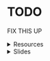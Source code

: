 <style>
    .footer {
        display: none;
    }
</style>

# TODO

FIX THIS UP

<details>
<summary>Resources</summary>
<a href="/6447/resources/pwntools"></a>
<a href="/6447/resources/pwndbg"></a>
<a href="/6447/resources/binary-ninja"></a>
<a href="/6447/resources/ida"></a>
<a href="/6447/resources/template"></a>
</details>

<details>
<summary>Slides</summary>
<a href="/6447/week1">week 1</a>
</details>